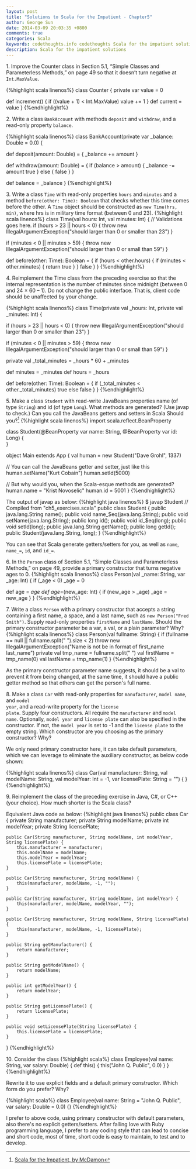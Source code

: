 ```yaml
---
layout: post
title: "Solutions to Scala for the Impatient - Chapter5"
author: George Sun
date: 2014-03-09 20:03:35 +0800
comments: true
categories: Scala
keywords: codethoughts.info codethoughts Scala for the impatient solutions
description: Scala for the impatient solutions
---
```


1\. Improve the Counter class in Section 5.1, “Simple Classes and Parameterless Methods,” on page 49 so that it doesn’t turn negative at <code>Int.MaxValue</code>.

{%highlight scala linenos%}
class Counter {
  private var value = 0

  def increment() {
    if ((value + 1) < Int.MaxValue)
      value += 1
  }
  def current = value
}
{%endhighlight%}

<!--more-->

2\. Write a class <code>BankAccount</code> with methods <code>deposit</code> and <code>withdraw</code>, and a read-only property <code>balance</code>.

{%highlight scala linenos%}
class BankAccount(private var _balance: Double = 0.0) {

  def deposit(amount: Double) = {
    _balance += amount
  }

  def withdraw(amount: Double) = {
    if (balance > amount) {
      _balance -= amount
      true
    } else {
      false
    }
  }

  def balance = _balance
}
{%endhighlight%}

3\. Write a class <code>Time</code> with read-only properties <code>hours</code> and <code>minutes</code> and a method <code>before(other: Time): Boolean</code> that checks whether this time comes before the other. A <code>Time</code> object should be constructed as <code>new Time(hrs, min)</code>, where hrs is in military time format (between 0 and 23).
{%highlight scala linenos%}
class Time(val hours: Int, val minutes: Int) {
  // Validations goes here.
  if (hours > 23 || hours < 0) {
    throw new IllegalArgumentException("should larger than 0 or smaller than 23")
  }

  if (minutes < 0 || minutes > 59) {
    throw new IllegalArgumentException("should larger than 0 or small than 59")
  }

  def before(other: Time): Boolean = {
    if (hours < other.hours) {
      if (minutes <  other.minutes) {
        return true
      }
    }
    false
  }
}
{%endhighlight%}

4\. Reimplement the Time class from the preceding exercise so that the internal representation is the number of minutes since midnight (between 0 and 24 × 60 – 1). Do not change the public interface. That is, client code should be unaffected by your change.

{%highlight scala linenos%}
class Time(private val _hours: Int, private val _minutes: Int) {

  if (hours > 23 || hours < 0) {
    throw new IllegalArgumentException("should larger than 0 or smaller than 23")
  }

  if (minutes < 0 || minutes > 59) {
    throw new IllegalArgumentException("should larger than 0 or small than 59")
  }

  private val _total_minutes = _hours * 60 + _minutes

  def minutes = _minutes
  def hours = _hours

  def before(other: Time): Boolean = {
    if (_total_minutes < other._total_minutes)
      true
    else
      false
  }
}
{%endhighlight%}

5\. Make a class <code>Student</code> with read-write JavaBeans properties name (of type <code>String</code>) and id (of type <code>Long</code>). What methods are generated? (Use javap to check.) Can you call the JavaBeans getters and setters in Scala Should you?[^1]
{%highlight scala linenos%}
import scala.reflect.BeanProperty

class Student(@BeanProperty var name: String, @BeanProperty var id: Long) {  
}

object Main extends App {
  val human = new Student("Dave Grohl", 1337)

  // You can call the JavaBeans getter and setter, just like this
  human.setName("Kurt Cobain")
  human.setId(5000)

  // But why would you, when the Scala-esque methods are generated?
  human.name = "Krist Novoselic"
  human.id = 5001
}
{%endhighlight%}

The output of javap as below:
{%highlight java linenos%}
$ javap Student
// Compiled from "ch5_exercises.scala"
public class Student {
  public java.lang.String name();
  public void name_$eq(java.lang.String);
  public void setName(java.lang.String);
  public long id();
  public void id_$eq(long);
  public void setId(long);
  public java.lang.String getName();
  public long getId();
  public Student(java.lang.String, long);
}
{%endhighlight%}

You can see that Scala generate getters/setters for you, as well as <code>name</code>, <code>name\_=</code>, <code>id</code>, and <code>id_=</code>.

6\. In the <code>Person</code> class of Section 5.1, “Simple Classes and Parameterless Methods,” on page 49, provide a primary constructor that turns negative ages to 0.
{%highlight scala linenos%}
class Person(val _name: String, var _age: Int) {
  if (_age < 0)
    _age = 0

  def age = _age
  def age_=(new_age: Int) {
    if (new_age > _age)
      _age = new_age
  }
}
{%endhighlight%}

7\. Write a class <code>Person</code> with a primary constructor that accepts a string containing a first name, a space, and a last name, such as <code>new Person("Fred Smith")</code>. Supply read-only properties <code>firstName</code> and <code>lastName</code>. Should the primary constructor parameter be a var, a val, or a plain parameter? Why?
{%highlight scala linenos%}
class Person(val fullname: String) {
  if (fullname == null || fullname.split(" ").size < 2)
    throw new IllegalArgumentException("Name is not be in format of first_name last_name")
  private val tmp_name = fullname.split(" ")
  val firstName = tmp_name(0)
  val lastName = tmp_name(1)
}
{%endhighlight%}

As the primary constructor parameter name suggests, it should be a val to prevent it from being changed, at the same time, it should have a public getter method so that others can get the person's full name.

8\. Make a class <code>Car</code> with read-only properties for <code>manufacturer</code>, <code>model name</code>, and <code>model year</code>, and a read-write property for the <code>license plate</code>. Supply four constructors. All require the <code>manufacturer</code> and <code>model name</code>. Optionally, <code>model year</code> and <code>license plate</code> can also be specified in the constructor. If not, the <code>model year</code> is set to -1 and the <code>license plate</code> to the empty string. Which constructor are you choosing as the primary constructor? Why?

We only need primary constructor here, it can take default parameters, which we can leverage to eliminate the auxiliary constructor, as below code shown:

{%highlight scala linenos%}
class Car(val manufacturer: String, 
    val modelName: String, 
    val modelYear: Int = -1, 
    var licensePlate: String = "") {
}
{%endhighlight%}

9\. Reimplement the class of the preceding exercise in Java, C#, or C++ (your choice). How much shorter is the Scala class?

Equivalent Java code as below: 
{%highlight java linenos%}
public class Car {
    private String manufacturer;
    private String modelName;
    private int modelYear;
    private String licensePlate;

    public Car(String manufacturer, String modelName, int modelYear, String licensePlate) {
        this.manufacturer = manufacturer;
        this.modelName = modelName;
        this.modelYear = modelYear;
        this.licensePlate = licensePlate;
    }

    public Car(String manufacturer, String modelName) {
        this(manufacturer, modelName, -1, "");
    }

    public Car(String manufacturer, String modelName, int modelYear) {
        this(manufacturer, modelName, modelYear, "");
    }

    public Car(String manufacturer, String modelName, String licensePlate) {
        this(manufacturer, modelName, -1, licensePlate);
    }

    public String getManufacturer() {
        return manufacturer;
    }

    public String getModelName() {
        return modelName;
    }

    public int getModelYear() {
        return modelYear;
    }

    public String getLicensePlate() {
        return licensePlate;
    }

    public void setLicensePlate(String licensePlate) {
        this.licensePlate = licensePlate;
    }
}
{%endhighlight%}

10\. Consider the class
{%highlight scala%}
class Employee(val name: String, var salary: Double) {
  def this() { this("John Q. Public", 0.0) }
}
{%endhighlight%}

Rewrite it to use explicit fields and a default primary constructor. Which form do you prefer? Why?

{%highlight scala%}
class Employee(val name: String = "John Q. Public", var salary: Double = 0.0) {}
{%endhighlight%}

I prefer to above code, using primary constructor with default parameters, also there's no explicit getters/setters. After falling love with Ruby programming language, I prefer to any coding style that can lead to concise and short code, most of time, short code is easy to maintain, to test and to develop.

[^1]: [Scala for the Impatient, by McDamon](https://bitbucket.org/McDamon/scalaimpatient/src/4a11167459b2/ch05/answers.txt)
